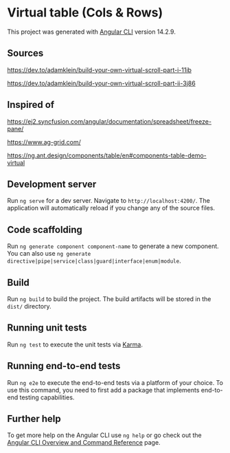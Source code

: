 # Virtual table (Cols & Rows)

This project was generated with [Angular CLI](https://github.com/angular/angular-cli) version 14.2.9.

## Sources

https://dev.to/adamklein/build-your-own-virtual-scroll-part-i-11ib

https://dev.to/adamklein/build-your-own-virtual-scroll-part-ii-3j86

## Inspired of

https://ej2.syncfusion.com/angular/documentation/spreadsheet/freeze-pane/

https://www.ag-grid.com/

https://ng.ant.design/components/table/en#components-table-demo-virtual

## Development server

Run `ng serve` for a dev server. Navigate to `http://localhost:4200/`. The application will automatically reload if you change any of the source files.

## Code scaffolding

Run `ng generate component component-name` to generate a new component. You can also use `ng generate directive|pipe|service|class|guard|interface|enum|module`.

## Build

Run `ng build` to build the project. The build artifacts will be stored in the `dist/` directory.

## Running unit tests

Run `ng test` to execute the unit tests via [Karma](https://karma-runner.github.io).

## Running end-to-end tests

Run `ng e2e` to execute the end-to-end tests via a platform of your choice. To use this command, you need to first add a package that implements end-to-end testing capabilities.

## Further help

To get more help on the Angular CLI use `ng help` or go check out the [Angular CLI Overview and Command Reference](https://angular.io/cli) page.
